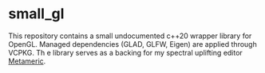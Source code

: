 # small_gl

This repository contains a small undocumented c++20 wrapper library for OpenGL. Managed dependencies (GLAD, GLFW, Eigen) are applied through VCPKG. Th
e library serves as a backing for my spectral uplifting editor [Metameric](github.com/markvanderuit/metameric_dev).
